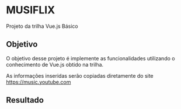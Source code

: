 # MUSIFLIX

Projeto da trilha Vue.js Básico

## Objetivo

O objetivo desse projeto é implemente as funcionalidades utilizando o conhecimento de Vue.js obtido na trilha.

As informações inseridas serão copiadas diretamente do site
https://music.youtube.com

## Resultado

